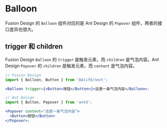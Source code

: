 # Balloon

Fusion Design 的 `Balloon` 组件对应的是 Ant Design 的 `Popover` 组件，两者的接口差异也很大。

## trigger 和 children

Fusion Design `Balloon` 的 `trigger` 是触发元素，而 `children` 是气泡内容。Ant Design `Popover` 的 `children` 是触发元素，而 `content` 是气泡内容。

```jsx
// Fusion Design
import { Balloon, Button } from '@alifd/next';

<Balloon trigger={<Button>按钮</Button>}>这是一条气泡内容</Balloon>;
```

```jsx
// Ant Design
import { Button, Popover } from 'antd';

<Popover content="这是一条气泡内容">
  <Button>按钮</Button>
</Popover>;
```
